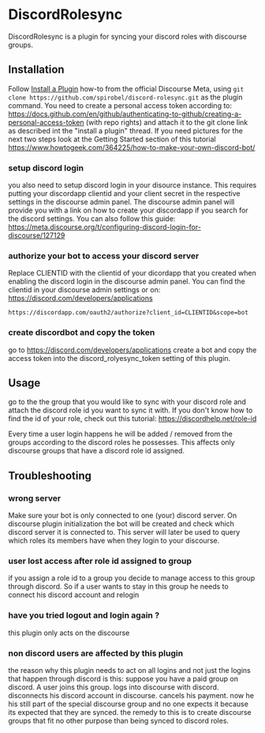 # DiscordRolesync

DiscordRolesync is a plugin for syncing your discord roles with discourse groups.

## Installation

Follow [Install a Plugin](https://meta.discourse.org/t/install-a-plugin/19157)
how-to from the official Discourse Meta, using `git clone https://github.com/spirobel/discord-rolesync.git`
as the plugin command. You need to create a personal access token according to: https://docs.github.com/en/github/authenticating-to-github/creating-a-personal-access-token (with repo rights) and attach it to the git clone link as described int the "install a plugin" thread. If you need pictures for the next two steps look at the Getting Started section of this tutorial https://www.howtogeek.com/364225/how-to-make-your-own-discord-bot/

### setup discord login

you also need to setup discord login in your disource instance. This requires putting your discordapp clientid and your client secret in the respective settings in the discourse admin panel. The discourse admin panel will provide you with a link on how to create your discordapp if you search for the discord settings. You can also follow this guide: https://meta.discourse.org/t/configuring-discord-login-for-discourse/127129

### authorize your bot to access your discord server

Replace CLIENTID with the clientid of your dicordapp that you created when enabling the discord login in the discourse admin panel. You can find the clientid in your discourse admin settings or on: https://discord.com/developers/applications

```
https://discordapp.com/oauth2/authorize?client_id=CLIENTID&scope=bot
```

### create discordbot and copy the token

go to https://discord.com/developers/applications create a bot and copy the access token into the discord_rolyesync_token setting of this plugin.


## Usage

go to the the group that you would like to sync with your discord role and attach the discord role id you want to sync it with. If you don't know how to find the id of your role, check out this tutorial: https://discordhelp.net/role-id

Every time a user login happens he will be added / removed from the groups according to the discord roles he possesses. This affects only discourse groups that have a discord role id assigned.

## Troubleshooting

### wrong server

Make sure your bot is only connected to one (your) discord server. On discourse plugin initialization the bot will be created and check which discord server it is connected to.
This server will later be used to query which roles its members have when they login to your discourse.

### user lost access after role id assigned to group

if you assign a role id to a group you decide to manage access to this group through discord. So if a user wants to stay in this group he needs to connect his discord account and relogin

### have you tried logout and login again ?

this plugin only acts on the discourse

### non discord users are affected by this plugin

the reason why this plugin needs to act on all logins and not just the logins that happen through discord is this:
suppose you have a paid group on discord. A user joins this group. logs into discourse with discord. disconnects his discord account in discourse. cancels his payment. now he his still part of the special discourse group and no one expects it because its expected that they are synced. the remedy to this is to create discourse groups that fit no other purpose than being synced to discord roles.

